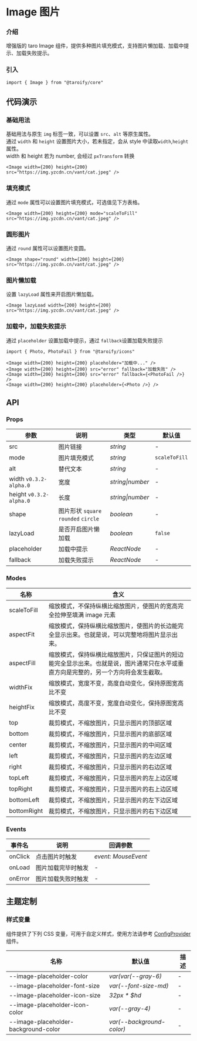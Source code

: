 # Image 图片

### 介绍

增强版的 taro Image 组件，提供多种图片填充模式，支持图片懒加载、加载中提示、加载失败提示。

### 引入

```tsx
import { Image } from "@taroify/core"
```

## 代码演示

### 基础用法

基础用法与原生 `img` 标签一致，可以设置 `src`、`alt` 等原生属性。<br>
通过 `width` 和 `height` 设置图片大小，若未指定，会从 style 中读取`width`,`height`属性。 <br>
width 和 height 若为 number, 会经过 `pxTransform` 转换

```tsx
<Image width={200} height={200} src="https://img.yzcdn.cn/vant/cat.jpeg" />
```

### 填充模式

通过 `mode` 属性可以设置图片填充模式，可选值见下方表格。

```tsx
<Image width={200} height={200} mode="scaleToFill" src="https://img.yzcdn.cn/vant/cat.jpeg" />
```

### 圆形图片

通过 `round` 属性可以设置图片变圆。

```tsx
<Image shape="round" width={200} height={200} src="https://img.yzcdn.cn/vant/cat.jpeg" />
```

### 图片懒加载

设置 `lazyLoad` 属性来开启图片懒加载。

```tsx
<Image lazyLoad width={200} height={200} src="https://img.yzcdn.cn/vant/cat.jpeg" />
```

### 加载中，加载失败提示

通过 `placeholder` 设置加载中提示，通过 `fallback`设置加载失败提示

```tsx
import { Photo, PhotoFail } from "@taroify/icons"

<Image width={200} height={200} placeholder="加载中..." />
<Image width={200} height={200} src="error" fallback="加载失败" />
<Image width={200} height={200} src="error" fallback={<PhotoFail />} />
<Image width={200} height={200} placeholder={<Photo />} />
```

## API

### Props

| 参数                    | 说明                                 | 类型             | 默认值        |
| ----------------------- | ------------------------------------ | ---------------- | ------------- |
| src                     | 图片链接                             | _string_         | -             |
| mode                    | 图片填充模式                         | _string_         | `scaleToFill` |
| alt                     | 替代文本                             | _string_         | -             |
| width `v0.3.2-alpha.0`  | 宽度                                 | _string\|number_ | -             |
| height `v0.3.2-alpha.0` | 长度                                 | _string\|number_ | -             |
| shape                   | 图片形状 `square` `rounded` `circle` | _boolean_        | -             |
| lazyLoad                | 是否开启图片懒加载                   | _boolean_        | `false`       |
| placeholder             | 加载中提示                           | _ReactNode_      | -             |
| fallback                | 加载失败提示                         | _ReactNode_      | -             |

### Modes

| 名称        | 含义                                                                                                                                 |
| ----------- | ------------------------------------------------------------------------------------------------------------------------------------ |
| scaleToFill | 缩放模式，不保持纵横比缩放图片，使图片的宽高完全拉伸至填满 image 元素                                                                |
| aspectFit   | 缩放模式，保持纵横比缩放图片，使图片的长边能完全显示出来。也就是说，可以完整地将图片显示出来。                                       |
| aspectFill  | 缩放模式，保持纵横比缩放图片，只保证图片的短边能完全显示出来。也就是说，图片通常只在水平或垂直方向是完整的，另一个方向将会发生截取。 |
| widthFix    | 缩放模式，宽度不变，高度自动变化，保持原图宽高比不变                                                                                 |
| heightFix   | 缩放模式，高度不变，宽度自动变化，保持原图宽高比不变                                                                                 |
| top         | 裁剪模式，不缩放图片，只显示图片的顶部区域                                                                                           |
| bottom      | 裁剪模式，不缩放图片，只显示图片的底部区域                                                                                           |
| center      | 裁剪模式，不缩放图片，只显示图片的中间区域                                                                                           |
| left        | 裁剪模式，不缩放图片，只显示图片的左边区域                                                                                           |
| right       | 裁剪模式，不缩放图片，只显示图片的右边区域                                                                                           |
| topLeft     | 裁剪模式，不缩放图片，只显示图片的左上边区域                                                                                         |
| topRight    | 裁剪模式，不缩放图片，只显示图片的右上边区域                                                                                         |
| bottomLeft  | 裁剪模式，不缩放图片，只显示图片的左下边区域                                                                                         |
| bottomRight | 裁剪模式，不缩放图片，只显示图片的右下边区域                                                                                         |

### Events

| 事件名  | 说明               | 回调参数            |
| ------- | ------------------ | ------------------- |
| onClick | 点击图片时触发     | _event: MouseEvent_ |
| onLoad  | 图片加载完毕时触发 | -                   |
| onError | 图片加载失败时触发 | -                   |

## 主题定制

### 样式变量

组件提供了下列 CSS 变量，可用于自定义样式，使用方法请参考 [ConfigProvider](/components/config-provider/) 组件。

| 名称                                 | 默认值                    | 描述 |
| ------------------------------------ | ------------------------- | ---- |
| --image-placeholder-color            | _var(var(--gray-6)_       | -    |
| --image-placeholder-font-size        | _var(--font-size-md)_     | -    |
| --image-placeholder-icon-size        | _32px \* $hd_             | -    |
| --image-placeholder-icon-color       | _var(--gray-4)_           | -    |
| --image-placeholder-background-color | _var(--background-color)_ | -    |
